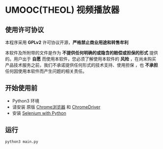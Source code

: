 # UMOOC(THEOL) 视频播放器

## 使用许可协议

本程序采用 **GPLv2** 许可协议开源，**严格禁止商业用途和转售牟利**

本软件及所附带的文件是作为 **不提供任何明确的或隐含的赔偿或担保的形式** 提供的。用户出于 **自愿** 而使用本软件，您必须了解使用本软件的 **风险** ，在尚未购买产品技术服务之前，我们不承诺提供任何形式的技术支持、使用担保 ，也 **不承担** 任何因使用本软件而产生问题的相关责任。


## 开始使用前

* Python3 环境
* 请安装 原版 [Chrome浏览器](https://www.google.com/intl/zh-CN/chrome/) 和 [ChromeDriver](https://sites.google.com/a/chromium.org/chromedriver/home)
* 安装 [Selenium with Python](https://selenium-python.readthedocs.io/)

## 运行

```python3 main.py```
